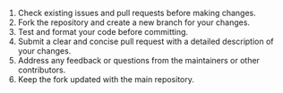 1. Check existing issues and pull requests before making changes.
2. Fork the repository and create a new branch for your changes.
3. Test and format your code before committing.
4. Submit a clear and concise pull request with a detailed description of your changes.
5. Address any feedback or questions from the maintainers or other contributors.
6. Keep the fork updated with the main repository.
